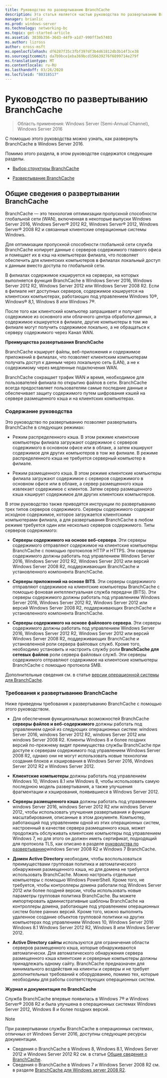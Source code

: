 ```yaml
---
title: Руководство по развертыванию BranchCache
description: Эта статья является частью руководства по развертыванию BranchCache для Windows Server 2016, в котором показано, как развернуть BranchCache в распределенном и размещенном режимах кэша для оптимизации использования пропускной способности глобальной сети в филиалах.
manager: brianlic
ms.prod: windows-server
ms.technology: networking-bc
ms.topic: get-started-article
ms.assetid: 3830b356-36d3-44f9-a1d7-990ff3e57403
ms.author: lizross
author: eross-msft
ms.openlocfilehash: df6287f35c3fbf397df3b4d61812db3b14f3ce38
ms.sourcegitcommit: da7b9bce1eba369bcd156639276f6899714e279f
ms.translationtype: MT
ms.contentlocale: ru-RU
ms.lasthandoff: 03/26/2020
ms.locfileid: "80318517"
---
```

# <a name="branchcache-deployment-guide"></a>Руководство по развертыванию BranchCache

>Область применения: Windows Server (Semi-Annual Channel), Windows Server 2016

С помощью этого руководства можно узнать, как развернуть BranchCache в Windows Server 2016.  
  
Помимо этого раздела, в этом руководстве содержатся следующие разделы.  
  
-   [Выбор структуры BranchCache](../../branchcache/plan/Choosing-a-BranchCache-Design.md)  
  
-   [Развертывание BranchCache](../../branchcache/deploy/Deploy-BranchCache.md)  
  
## <a name="branchcache-deployment-overview"></a>Общие сведения о развертывании BranchCache

BranchCache — это технология оптимизации пропускной способности глобальной сети (WAN), включенная в некоторые выпуски Windows Server 2016, Windows Server&reg; 2012 R2, Windows Server&reg; 2012, Windows Server&reg; 2008 R2 и связанные клиентские операционные системы Windows.  
  
Для оптимизации пропускной способности глобальной сети служба BranchCache копирует данные с серверов содержимого главного офиса и помещает их в кэш на компьютерах филиала, что позволяет обеспечить для клиентских компьютеров в филиалах локальный доступ к данным вместо доступа по глобальной сети.  
  
В филиалах содержимое кэшируется на серверах, на которых выполняется функция BranchCache в Windows Server 2016, Windows Server 2012 R2, Windows Server 2012 или Windows Server 2008 R2. Если в филиале нет доступных серверов, содержимое кэшируется на клиентских компьютерах, работающих под управлением Windows 10&reg;, Windows&reg; 8,1, Windows 8 или Windows 7&reg;.  
  
После того как клиентский компьютер запрашивает и получает содержимое из основного или облачного центра обработки данных, а содержимое кэшируется в филиале, другие компьютеры в том же филиале могут получить содержимое локально, а не обращаться к серверу содержимого через Канал WAN.  
  
**Преимущества развертывания BranchCache**  
  
BranchCache кэширует файлы, веб-приложения и содержимое приложений в филиалах, что позволяет клиентским компьютерам получать доступ к данным через локальную сеть (LAN), а не к содержимому через медленные подключения WAN.  
  
BranchCache сокращает трафик WAN и время, необходимое для пользователей филиала по открытию файлов в сети.  BranchCache всегда предоставляет пользователям самые последние данные и обеспечивает защиту содержимого путем шифрования кэшей на сервере размещенного кэша и на клиентских компьютерах.  
  
### <a name="what-this-guide-provides"></a>Содержание руководства  
Это руководство по развертыванию позволяет развертывать BranchCache в следующих режимах:  
  
-   Режим распределенного кэша. В этом режиме клиентские компьютеры филиала загружают содержимое с серверов содержимого в основном офисе или в облаке, а затем кэшируют содержимое для других компьютеров в том же филиале. В режиме распределенного кэша не требуется серверный компьютер в филиале.  
  
-   Режим размещенного кэша. В этом режиме клиентские компьютеры филиала загружают содержимое с серверов содержимого в основном офисе или в облаке, а сервер размещенного кэша извлекает содержимое с клиентов. Затем сервер размещенного кэша кэширует содержимое для других клиентских компьютеров.  
  
В этом руководство также приводятся инструкции по развертыванию трех типов серверов содержимого. Серверы содержимого содержат исходное содержимое, которое загружается клиентскими компьютерами филиала, а для развертывания BranchCache в любом режиме требуется один или несколько серверов содержимого. Типы серверов содержимого:  
  
-   **Серверы содержимого на основе веб-сервера**. Эти серверы содержимого отправляют содержимое на клиентские компьютеры BranchCache с помощью протоколов HTTP и HTTPS. Эти серверы содержимого должны работать под управлением Windows Server 2016, Windows Server 2012 R2, Windows Server 2012 или версий Windows Server 2008 R2, поддерживающих BranchCache и установленного компонента BranchCache.  
  
-   **Серверы приложений на основе BITS**. Эти серверы содержимого отправляют содержимое на клиентские компьютеры BranchCache с помощью фоновая интеллектуальная служба передачи (BITS). Эти серверы содержимого должны работать под управлением Windows Server 2016, Windows Server 2012 R2, Windows Server 2012 или версий Windows Server 2008 R2, поддерживающих BranchCache и установленного компонента BranchCache.  
  
-   **Серверы содержимого на основе файлового сервера**. Эти серверы содержимого должны работать под управлением Windows Server 2016, Windows Server 2012 R2, Windows Server 2012 или версий Windows Server 2008 R2, поддерживающих BranchCache и установленной роли сервера файловых служб. Кроме того, необходимо установить и настроить службу роли **BranchCache для сетевых файлов** роли сервера файловых служб. Эти серверы содержимого отправляют содержимое на клиентские компьютеры BranchCache с помощью протокола SMB.  
  
Дополнительные сведения см. в статье [версии операционной системы для BranchCache](https://technet.microsoft.com/windows-server-docs/networking/branchcache/branchcache#a-namebkmkosaoperating-system-versions-for-branchcache).  
  
### <a name="branchcache-deployment-requirements"></a>Требования к развертыванию BranchCache

Ниже приведены требования к развертыванию BranchCache с помощью этого руководством.  
  
-   Для обеспечения функциональных возможностей BranchCache **серверы файлов и веб-содержимого** должны работать под управлением одной из следующих операционных систем: windows Server 2016, windows Server 2012 R2, windows Server 2012 или windows Server 2008 R2. Клиенты Windows 8 и более поздних версий по-прежнему видят преимущества службы BranchCache при доступе к серверам содержимого под управлением Windows Server 2008 R2, однако они не могут использовать новые технологии создания блоков и хэширования в Windows Server 2016, Windows Server 2012 R2 и Windows Server 2012.  
  
-   **Клиентские компьютеры** должны работать под управлением Windows 10, Windows 8.1 или Windows 8, чтобы использовать самую последнюю модель развертывания, а также улучшения фрагментации и хэширования, появившиеся в Windows Server 2012.  
  
-   **Серверы размещенного кэша** должны работать под управлением windows Server 2016, windows Server 2012 R2 или windows Server 2012, чтобы использовать улучшения развертывания и функции масштабирования, описанные в этом документе.  Компьютер, работающий под управлением одной из этих операционных систем, настроенный в качестве сервера размещенного кэша, может продолжать обслуживать клиентские компьютеры под управлением Windows 7, но для этого он должен иметь сертификат, подходящий для протокола TLS, как описано в разделе [руководства по развертыванию](https://technet.microsoft.com/library/ee649232.aspx)windows Server 2008 R2 и Windows 7 BranchCache.  
  
-   **Домен Active Directory** необходим, чтобы воспользоваться преимуществами групповая политика и автоматического обнаружения размещенного кэша, но для домена не требуется использовать BranchCache.  Можно настроить отдельные компьютеры с помощью Windows PowerShell. Кроме того, не требуется, чтобы контроллеры домена работали под Windows Server 2012 или более поздней версии, чтобы использовать новые параметры групповая политика BranchCache. Вы можете импортировать административные шаблоны BranchCache на контроллеры домена, работающие под управлением операционных систем более ранних версий. Кроме того, можно выполнить удаленное создание объектов групповой политики на других компьютерах под управлением Windows 10, Windows Server 2016 Windows 8.1 Windows Server 2012 R2, Windows 8 или Windows Server 2012.

-   **Active Directory сайты** используются для ограничения области серверов размещенного кэша, которые обнаруживаются автоматически.  Для автоматического обнаружения сервера размещенного кэша клиентские и серверные компьютеры должны принадлежать одному сайту. BranchCache предназначен для минимального воздействия на клиенты и серверы и не требует дополнительных требований к оборудованию, помимо тех, которые необходимы для работы соответствующих операционных систем.  

**Журнал и документация по BranchCache**

Служба BranchCache впервые появилась в Windows 7&reg; и Windows Server&reg; 2008 R2 и была улучшена в операционных системах Windows Server 2012, Windows 8 и более поздних версий.

> [!NOTE]
> При развертывании службы BranchCache в операционных системах, отличных от Windows Server 2016, доступны следующие ресурсы документации.
> 
> - Сведения о BranchCache в Windows 8, Windows 8.1, Windows Server 2012 и Windows Server 2012 R2 см. в статье [Общие сведения о BranchCache](https://technet.microsoft.com/library/hh831696.aspx).  
> - Сведения о BranchCache в Windows 7 и Windows Server 2008 R2 см. в разделе [BranchCache для Windows server 2008 R2](https://technet.microsoft.com/library/dd996634.aspx).  
  


